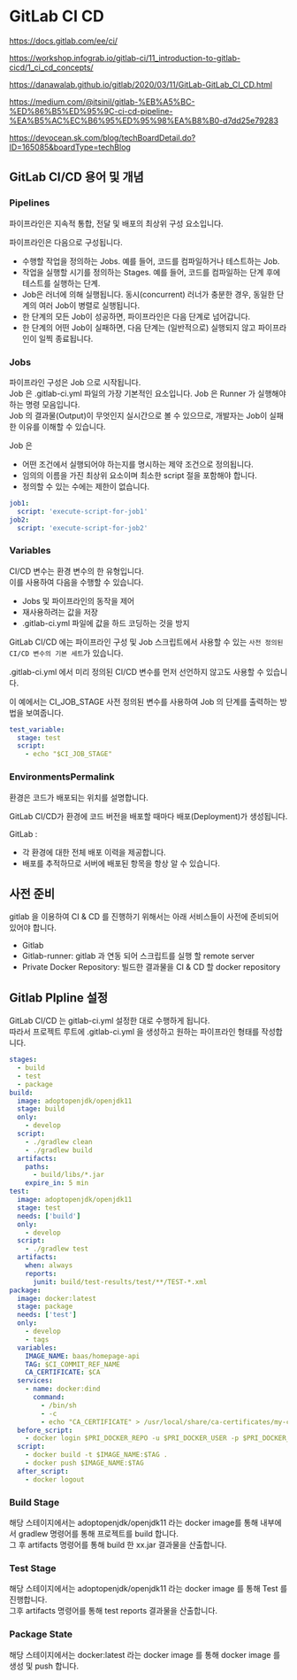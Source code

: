 # GitLab CI CD

https://docs.gitlab.com/ee/ci/

https://workshop.infograb.io/gitlab-ci/11_introduction-to-gitlab-cicd/1_ci_cd_concepts/

https://danawalab.github.io/gitlab/2020/03/11/GitLab-GitLab_CI_CD.html

https://medium.com/@itsinil/gitlab-%EB%A5%BC-%ED%86%B5%ED%95%9C-ci-cd-pipeline-%EA%B5%AC%EC%B6%95%ED%95%98%EA%B8%B0-d7dd25e79283

https://devocean.sk.com/blog/techBoardDetail.do?ID=165085&boardType=techBlog

## GitLab CI/CD 용어 및 개념

### Pipelines

파이프라인은 지속적 통합, 전달 및 배포의 최상위 구성 요소입니다.

파이프라인은 다음으로 구성됩니다.

- 수행할 작업을 정의하는 Jobs.
  예를 들어, 코드를 컴파일하거나 테스트하는 Job.
- 작업을 실행할 시기를 정의하는 Stages.
  예를 들어, 코드를 컴파일하는 단계 후에 테스트를 실행하는 단계.
- Job은 러너에 의해 실행됩니다.
  동시(concurrent) 러너가 충분한 경우, 동일한 단계의 여러 Job이 병렬로 실행됩니다.
- 한 단계의 모든 Job이 성공하면, 파이프라인은 다음 단계로 넘어갑니다.
- 한 단계의 어떤 Job이 실패하면, 다음 단계는 (일반적으로) 실행되지 않고 파이프라인이 일찍 종료됩니다.

### Jobs

파이프라인 구성은 Job 으로 시작됩니다.  
Job 은 .gitlab-ci.yml 파일의 가장 기본적인 요소입니다.
Job 은 Runner 가 실행해야 하는 명령 모음입니다.  
Job 의 결과물(Output)이 무엇인지 실시간으로 볼 수 있으므로, 개발자는 Job이 실패한 이유를 이해할 수 있습니다.

Job 은

- 어떤 조건에서 실행되어야 하는지를 명시하는 제약 조건으로 정의됩니다.
- 임의의 이름을 가진 최상위 요소이며 최소한 script 절을 포함해야 합니다.
- 정의할 수 있는 수에는 제한이 없습니다.

```yml
job1:
  script: 'execute-script-for-job1'
job2:
  script: 'execute-script-for-job2'
```

### Variables

CI/CD 변수는 환경 변수의 한 유형입니다.  
이를 사용하여 다음을 수행할 수 있습니다.

- Jobs 및 파이프라인의 동작을 제어
- 재사용하려는 값을 저장
- .gitlab-ci.yml 파일에 값을 하드 코딩하는 것을 방지

GitLab CI/CD 에는 파이프라인 구성 및 Job 스크립트에서 사용할 수 있는 `사전 정의된 CI/CD 변수의 기본 세트`가 있습니다.

.gitlab-ci.yml 에서 미리 정의된 CI/CD 변수를 먼저 선언하지 않고도 사용할 수 있습니다.

이 예에서는 CI_JOB_STAGE 사전 정의된 변수를 사용하여 Job 의 단계를 출력하는 방법을 보여줍니다.

```yml
test_variable:
  stage: test
  script:
    - echo "$CI_JOB_STAGE"
```

### EnvironmentsPermalink

환경은 코드가 배포되는 위치를 설명합니다.

GitLab CI/CD가 환경에 코드 버전을 배포할 때마다 배포(Deployment)가 생성됩니다.

GitLab :

- 각 환경에 대한 전체 배포 이력을 제공합니다.
- 배포를 추적하므로 서버에 배포된 항목을 항상 알 수 있습니다.

## 사전 준비

gitlab 을 이용하여 CI & CD 를 진행하기 위해서는 아래 서비스들이 사전에 준비되어 있어야 합니다.

- Gitlab
- Gitlab-runner: gitlab 과 연동 되어 스크립트를 실행 할 remote server
- Private Docker Repository: 빌드한 결과물을 CI & CD 할 docker repository

## Gitlab Plpline 설정

GitLab CI/CD 는 gitlab-ci.yml 설정한 대로 수행하게 됩니다.  
따라서 프로젝트 루트에 .gitlab-ci.yml 을 생성하고 원하는 파이프라인 형태를 작성합니다.

```yml
stages:
  - build
  - test
  - package
build:
  image: adoptopenjdk/openjdk11
  stage: build
  only:
    - develop
  script:
    - ./gradlew clean
    - ./gradlew build
  artifacts:
    paths:
      - build/libs/*.jar
    expire_in: 5 min
test:
  image: adoptopenjdk/openjdk11
  stage: test
  needs: ['build']
  only:
    - develop
  script:
    - ./gradlew test
  artifacts:
    when: always
    reports:
      junit: build/test-results/test/**/TEST-*.xml
package:
  image: docker:latest
  stage: package
  needs: ['test']
  only:
    - develop
    - tags
  variables:
    IMAGE_NAME: baas/homepage-api
    TAG: $CI_COMMIT_REF_NAME
    CA_CERTIFICATE: $CA
  services:
    - name: docker:dind
      command:
        - /bin/sh
        - -c
        - echo "CA_CERTIFICATE" > /usr/local/share/ca-certificates/my-ca.crt && update-ca-certificates && dockerd-entrypoint.sh || exit
  before_script:
    - docker login $PRI_DOCKER_REPO -u $PRI_DOCKER_USER -p $PRI_DOCKER_PW
  script:
    - docker build -t $IMAGE_NAME:$TAG .
    - docker push $IMAGE_NAME:$TAG
  after_script:
    - docker logout
```

### Build Stage

해당 스테이지에서는 adoptopenjdk/openjdk11 라는 docker image를 통해 내부에서 gradlew 명령어를 통해 프로젝트를 build 합니다.  
그 후 artifacts 명령어를 통해 build 한 xx.jar 결과물을 산출합니다.

### Test Stage

해당 스테이지에서는 adoptopenjdk/openjdk11 라는 docker image 를 통해 Test 를 진행합니다.  
그후 artifacts 명령어를 통해 test reports 결과물을 산출합니다.

### Package State

해당 스테이지에서는 docker:latest 라는 docker image 를 통해 docker image 를 생성 및 push 합니다.
